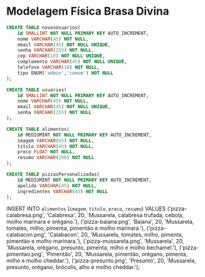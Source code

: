 # Modelagem Física Brasa Divina

```sql
CREATE TABLE novosUsuarios(
    id SMALLINT NOT NULL PRIMARY KEY AUTO_INCREMENT,
    nome VARCHAR(45) NOT NULL,
    email VARCHAR(45) NOT NULL UNIQUE,
    senha VARCHAR(255) NOT NULL,
    cep VARCHAR(10) NOT NULL UNIQUE,
    complemento VARCHAR(45) NOT NULL UNIQUE,
    telefone VARCHAR(18) NOT NULL,
    tipo ENUM('admin','comum') NOT NULL
);
```

```sql
CREATE TABLE usuarios(
    id SMALLINT NOT NULL PRIMARY KEY AUTO_INCREMENT,
    nome VARCHAR(45) NOT NULL,
    email VARCHAR(45) NOT NULL UNIQUE,
    senha VARCHAR(255) NOT NULL
);
```

```sql
CREATE TABLE alimentos(
    id MEDIUMINT NOT NULL PRIMARY KEY AUTO_INCREMENT,
    imagem VARCHAR(45) NOT NULL,
    titulo VARCHAR(45) NOT NULL,
    preco FLOAT NOT NULL,
    resumo VARCHAR(200) NOT NULL
);
```

```sql
CREATE TABLE pizzasPersonalizadas(
    id MEDIUMINT NOT NULL PRIMARY KEY AUTO_INCREMENT,
    apelido VARCHAR(45) NOT NULL,
    ingredientes VARCHAR(45) NOT NULL
);
```

INSERT INTO `alimentos` (`imagem`, `titulo`, `preco`, `resumo`) VALUES
('pizza-calabresa.png', 'Calabresa', 20, 'Mussarela, calabresa trufada, cebola, molho marinara e orégano.'),
('pizza-baiana.png', 'Baiana', 20, 'Mussarela, tomates, milho, pimenta, pimentão e molho marinara.'),
('pizza-calabacon.png', 'Calabacon', 20, 'Mussarela, tomates, milho, pimenta, pimentão e molho marinara.'),
('pizza-mussarela.png', 'Mussarela',  20, 'Mussarela, orégano, presunto, pimenta, milho e molho bechamel.'),
('pizza-pimentao.png', 'Pimentão', 20, 'Mussarela, pimentão, orégano, pimenta, milho e molho cheddar.'),
('pizza-presunto.png', 'Presunto', 20, 'Mussarela, presunto, orégano, brócolis, alho e molho cheddar.');